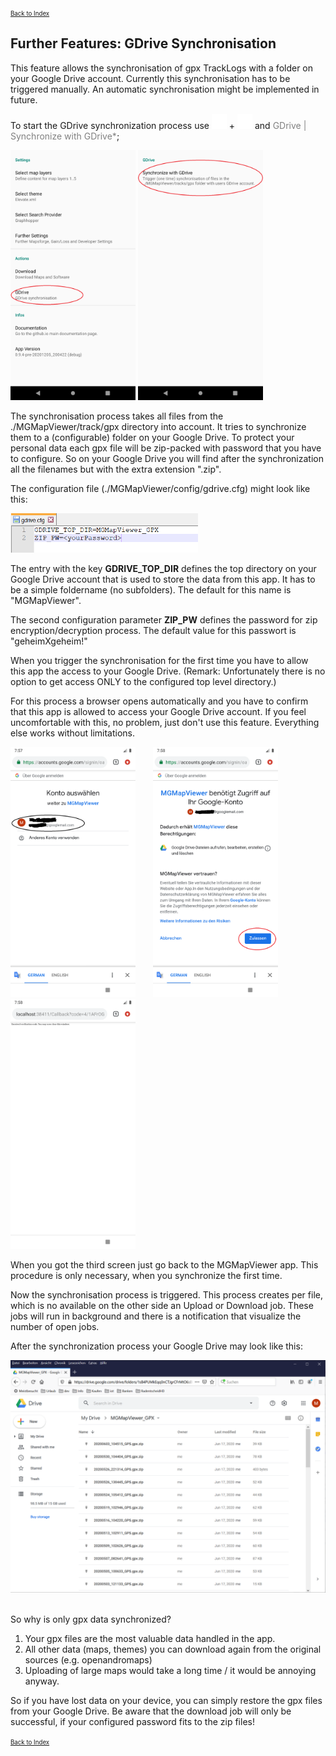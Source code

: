 <small><small>[Back to Index](../../../index.md)</small></small>

## Further Features: GDrive Synchronisation

This feature allows the synchronisation of gpx TrackLogs with a folder on your Google Drive account.
Currently this synchronisation has to be triggered manually.
An automatic synchronisation might be implemented in future.

To start the GDrive synchronization process use
<img src="../../../icons/group_task.svg" width="24"/> + <img src="../../../icons/settings.svg" width="24"/> and
<span style="color:gray">GDrive | Synchronize with GDrive*</span>;

<img src="./settings_gdrive.png" width="200" />
<img src="./settings_gdrive_prefScreen.png" width="200" />

The synchronisation process takes all files from the ./MGMapViewer/track/gpx
directory into account. It tries to synchronize them to a (configurable) folder on your Google Drive.
To protect your personal data each gpx file will be zip-packed with password that you 
have to configure. So on your Google Drive you will find after the synchronization all the filenames 
but with the extra extension ".zip".

The configuration file (./MGMapViewer/config/gdrive.cfg) might look like this:

<img src="./config.png" width="300" />

The entry with the key **GDRIVE_TOP_DIR** defines the top directory on your Google Drive account that is used to store the data from 
this app. It has to be a simple foldername (no subfolders). The default for this name is "MGMapViewer".
 
The second configuration parameter **ZIP_PW** defines the password for zip encryption/decryption process.
The default value for this passwort is "geheimXgeheim!"

When you trigger the synchronisation for the first time you have to allow this app the access to your Google Drive.
(Remark: Unfortunately there is no option to get access ONLY to the configured top level directory.)

For this process a browser opens automatically and you have to confirm that this app is allowed to access your Google Drive account.
If you feel uncomfortable with this, no problem, just don't use this feature. Everything else works without limitations.

<img src="./account1.png" width="200" />&nbsp;&nbsp;&nbsp;&nbsp;&nbsp;&nbsp;
<img src="./account2.png" width="200" />&nbsp;&nbsp;&nbsp;&nbsp;&nbsp;&nbsp;
<img src="./account3.png" width="200" />&nbsp;

When you got the third screen just go back to the MGMapViewer app. This procedure is only necessary, when you synchronize the first time.

Now the synchronisation process is triggered. This process creates per file, which is no available on the other side an Upload or Download job.
These jobs will run in background and there is a notification that visualize the number of open jobs.

After the synchronization process your Google Drive may look like this:

<img src="./gdrive1.png" width="800" />&nbsp;

So why is only gpx data synchronized?
  1. Your gpx files are the most valuable data handled in the app.
  2. All other data (maps, themes) you can download again from the original sources (e.g. openandromaps)
  3. Uploading of large maps would take a long time / it would be annoying anyway.
  
So if you have lost data on your device, you can simply restore the gpx files from your Google Drive. 
Be aware that the download job will only be successful, if your configured password fits to the zip files!

<small><small>[Back to Index](../../../index.md)</small></small>